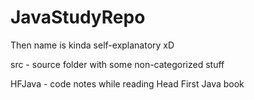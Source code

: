 # JavaStudyRepo

Then name is kinda self-explanatory xD

src - source folder with some non-categorized stuff

HFJava - code notes while reading Head First Java book

